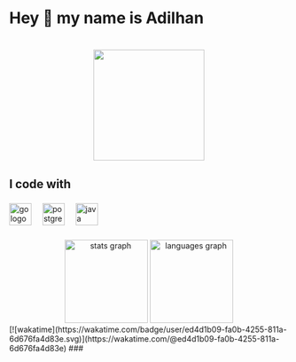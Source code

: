 <h1 align="left">Hey 👋 my name is Adilhan</h1>

###

<br clear="both">

<div align="center">
  <img height="200" src="https://static.wikia.nocookie.net/009dfb2f-0f04-4d80-8189-60da90f93170/scale-to-width/755"  />
</div>

###

<h2 align="left">I code with</h2>

###

<div align="left">
  <img src="https://cdn.simpleicons.org/go/00ADD8" height="40" alt="go logo"  />
  <img width="12" />
  <img src="https://cdn.jsdelivr.net/gh/devicons/devicon/icons/postgresql/postgresql-original.svg" height="40" alt="postgresql logo"  />
  <img width="12" />
  <img src="https://cdn.jsdelivr.net/gh/devicons/devicon/icons/java/java-original.svg" height="40" alt="java logo"  />
</div>

###

<div align="center">
  <img src="https://github-readme-stats.vercel.app/api?username=bigxxby&hide_title=false&hide_rank=false&show_icons=true&include_all_commits=true&count_private=true&disable_animations=false&theme=dracula&locale=en&hide_border=false&order=1" height="150" alt="stats graph"  />
  <img src="https://github-readme-stats.vercel.app/api/top-langs?username=bigxxby&locale=en&hide_title=false&layout=compact&card_width=320&langs_count=5&theme=dracula&hide_border=false&order=2" height="150" alt="languages graph"  />
</div>
[![wakatime](https://wakatime.com/badge/user/ed4d1b09-fa0b-4255-811a-6d676fa4d83e.svg)](https://wakatime.com/@ed4d1b09-fa0b-4255-811a-6d676fa4d83e)
###
